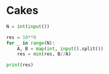 # Cakes

```python
N = int(input())

res = 10**8
for _ in range(N):
    A, B = map(int, input().split())
    res = min(res, B//A)

print(res)
```
